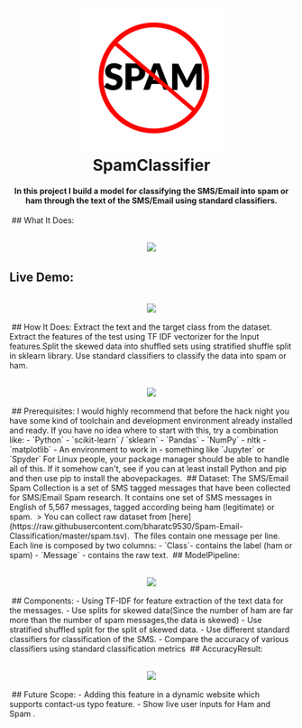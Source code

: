 <h1 align="center">
<br>
<a href="https://github.com/bharatc9530/Spam-Email-Classification"><img src="https://github.com/bharatc9530/Spam-Email-Classification/blob/master/Screenshots/logo1.png" alt="SpamClassifier"></a>
<br>
SpamClassifier
<br>
</h1>
<h4 align="center">In this project I build a model for classifying the SMS/Email into spam or
ham through the text of the SMS/Email using standard classifiers.</h4>
 ## What It Does: 
<p align="center">
<br>
<img src="https://github.com/bharatc9530/Spam-Email-Classification/blob/master/Screenshots/Tex
%20Classification.png">
</p>

## Live Demo:
<p align="center">
<br>
<img src="https://github.com/bharatc9530/Spam-Email-Classification/blob/master/Screenshots
ClassifierDemo.gif">
</p>
 ## How It Does:
Extract the text and the target class from the dataset. Extract the features of the test using TF
IDF vectorizer for the Input features.Split the skewed data into shuffled sets using stratified
shuffle split in sklearn library. Use standard classifiers to classify the data into spam or ham.
<p align="center">
<br>
<img src="https://github.com/bharatc9530/Spam-Email-Classification/blob/master/Screenshots
modelLearning.png">
</p>
 ## Prerequisites:
I would highly recommend that before the hack night you have some kind of toolchain and
development environment already installed and ready. If you have no idea where to start with
this, try a combination like:
- `Python`
- `scikit-learn` / `sklearn`
- `Pandas`
- `NumPy`
-  nltk
- `matplotlib`
- An environment to work in - something like `Jupyter` or `Spyder`
For Linux people, your package manager should be able to handle all of this. If it somehow
can't, see if you can at least install Python and pip and then use pip to install the abovepackages.
 ## Dataset:
The SMS/Email Spam Collection is a set of SMS tagged messages that have been collected for
SMS/Email Spam research. It contains one set of SMS messages in English of 5,567 messages,
tagged according being ham (legitimate) or spam.
 > You can collect raw dataset from [here](https://raw.githubusercontent.com/bharatc9530/Spam-Email-Classification/master/spam.tsv).
 The files contain one message per line. Each line is composed by two columns:
- `Class`- contains the label (ham or spam) 
- `Message` - contains the raw text.
 ## ModelPipeline:
<p align="center">
<br>
<img src="https://github.com/bharatc9530/Spam-Email-Classification/blob/master/Screenshots
modelLayout.jpg">
</p>
 ## Components:
- Using TF-IDF for feature extraction of the text data for the messages.
- Use splits for skewed data(Since the number of ham are far more than the number of spam
messages,the data is skewed)
- Use stratified shuffled split for the split of skewed data.
- Use different standard classifiers for classification of the SMS.
- Compare the accuracy of various classifiers using standard classification metrics
 ## AccuracyResult:
<p align="center">
<br>
<img src="https://github.com/bharatc9530/Spam-Email-Classification/blob/master/Screenshots
predictionScore.png">
</p>
 ## Future Scope:
- Adding this feature in a dynamic website which supports contact-us typo feature.
- Show live user inputs for Ham and Spam .

